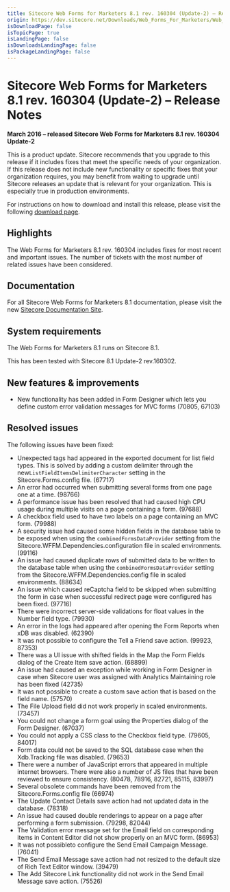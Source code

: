 ```yaml
---
title: Sitecore Web Forms for Marketers 8.1 rev. 160304 (Update-2) – Release Notes
origin: https://dev.sitecore.net/Downloads/Web_Forms_For_Marketers/Web_Forms_For_Marketers_81/Web_Forms_For_Marketers_81_Update2/Release_Notes
isDownloadPage: false
isTopicPage: true
isLandingPage: false
isDownloadsLandingPage: false
isPackageLandingPage: false
---
```


# Sitecore Web Forms for Marketers 8.1 rev. 160304 (Update-2) – Release Notes

**March 2016 – released Sitecore Web Forms for Marketers 8.1 rev. 160304 Update-2**

This is a product update. Sitecore recommends that you upgrade to this release if it includes fixes that meet the specific needs of your organization. If this release does not include new functionality or specific fixes that your organization requires, you may benefit from waiting to upgrade until Sitecore releases an update that is relevant for your organization. This is especially true in production environments.

For instructions on how to download and install this release, please visit the following [download page](https://dev.sitecore.net/Downloads/Web_Forms_For_Marketers/Web_Forms_For_Marketers_81/Web_Forms_For_Marketers_81_Update_2).

## Highlights

The Web Forms for Marketers 8.1 rev. 160304 includes fixes for most recent and important issues. The number of tickets with the most number of related issues have been considered.

## Documentation

For all Sitecore Web Forms for Marketers 8.1 documentation, please visit the new [Sitecore Documentation Site](http://doc.sitecore.net/).

## System requirements

The Web Forms for Marketers 8.1 runs on Sitecore 8.1.

This has been tested with Sitecore 8.1 Update-2 rev.160302.

## New features & improvements

-   New functionality has been added in Form Designer which lets you define custom error validation messages for MVC forms (70805, 67103)

## Resolved issues

The following issues have been fixed:

-   Unexpected tags had appeared in the exported document for list field types. This is solved by adding a custom delimiter through the new`ListFieldItemsDelimiterCharacter` setting in the Sitecore.Forms.config file. (67717)
-   An error had occurred when submitting several forms from one page one at a time. (98766)
-   A performance issue has been resolved that had caused high CPU usage during multiple visits on a page containing a form. (97688)
-   A checkbox field used to have two labels on a page containing an MVC form. (79988)
-   A security issue had caused some hidden fields in the database table to be exposed when using the `combinedFormsDataProvider` setting from the Sitecore.WFFM.Dependencies.configuration file in scaled environments. (99116)
-   An issue had caused duplicate rows of submitted data to be written to the database table when using the `combinedFormsDataProvider` setting from the Sitecore.WFFM.Dependencies.config file in scaled environments. (88634)
-   An issue which caused reCaptcha field to be skipped when submitting the form in case when successful redirect page were configured has been fixed. (97716)
-   There were incorrect server-side validations for float values in the Number field type. (79930)
-   An error in the logs had appeared after opening the Form Reports when xDB was disabled. (62390)
-   It was not possible to configure the Tell a Friend save action. (99923, 87353)
-   There was a UI issue with shifted fields in the Map the Form Fields dialog of the Create Item save action. (68899)
-   An issue had caused an exception while working in Form Designer in case when Sitecore user was assigned with Analytics Maintaining role has been fixed (42735)
-   It was not possible to create a custom save action that is based on the field name. (57570)
-   The File Upload field did not work properly in scaled environments. (73457)
-   You could not change a form goal using the Properties dialog of the Form Designer. (67037)
-   You could not apply a CSS class to the Checkbox field type. (79605, 84017)
-   Form data could not be saved to the SQL database case when the Xdb.Tracking file was disabled. (79653)
-   There were a number of JavaScript errors that appeared in multiple internet browsers. There were also a number of JS files that have been reviewed to ensure consistency. (80478, 78916, 82721, 85115, 83997)
-   Several obsolete commands have been removed from the Sitecore.Forms.config file (66974)
-   The Update Contact Details save action had not updated data in the database. (78318)
-   An issue had caused double renderings to appear on a page after performing a form submission. (79298, 82044)
-   The Validation error message set for the Email field on corresponding items in Content Editor did not show properly on an MVC form. (86953)
-   It was not possibleto configure the Send Email Campaign Message. (76041)
-   The Send Email Message save action had not resized to the default size of Rich Text Editor window. (39479)
-   The Add Sitecore Link functionality did not work in the Send Email Message save action. (75526)